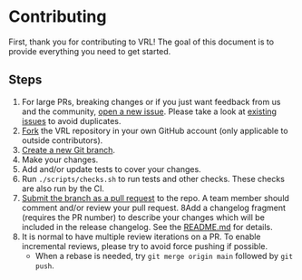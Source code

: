 # Contributing

First, thank you for contributing to VRL! The goal of this document is to
provide everything you need to get started.

## Steps

1. For large PRs, breaking changes or if you just want feedback from us and the community, [open a new issue][urls.new_issue]. Please take a
   look at
   [existing issues][urls.existing_issues] to avoid duplicates.
2. [Fork][urls.fork_repo] the VRL repository in your own
   GitHub account (only applicable to outside contributors).
3. [Create a new Git branch][urls.create_branch].
4. Make your changes.
5. Add and/or update tests to cover your changes.
6. Run `./scripts/checks.sh` to run tests and other checks. These checks are also run by the CI.
7. [Submit the branch as a pull request][urls.submit_pr] to the repo. A team member should
   comment and/or review your pull request.
   8Add a changelog fragment (requires the PR number) to describe your changes which will
   be included in the release changelog. See the [README.md](changelog.d/README.md) for details.
8. It is normal to have multiple review iterations on a PR. To enable incremental reviews, please try to avoid force pushing if possible.
   - When a rebase is needed, try `git merge origin main` followed by `git push`.

[urls.existing_issues]: https://github.com/vectordotdev/vrl/issues
[urls.new_issue]: https://github.com/vectordotdev/vrl/issues/new
[urls.create_branch]: https://help.github.com/en/github/collaborating-with-issues-and-pull-requests/creating-and-deleting-branches-within-your-repository
[urls.fork_repo]: https://help.github.com/en/github/getting-started-with-github/fork-a-repo
[urls.submit_pr]: https://help.github.com/en/github/collaborating-with-issues-and-pull-requests/creating-a-pull-request-from-a-fork

